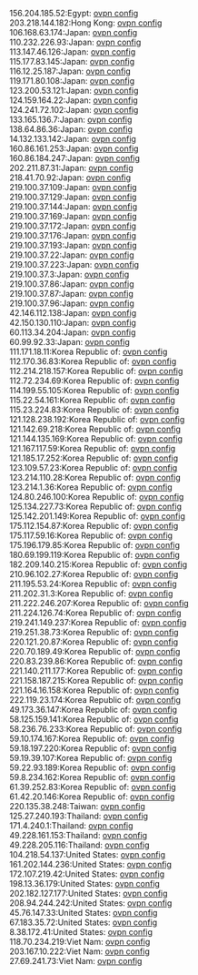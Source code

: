 156.204.185.52:Egypt: [ovpn config](vpn/156_204_185_52.ovpn)  
203.218.144.182:Hong Kong: [ovpn config](vpn/203_218_144_182.ovpn)  
106.168.63.174:Japan: [ovpn config](vpn/106_168_63_174.ovpn)  
110.232.226.93:Japan: [ovpn config](vpn/110_232_226_93.ovpn)  
113.147.46.126:Japan: [ovpn config](vpn/113_147_46_126.ovpn)  
115.177.83.145:Japan: [ovpn config](vpn/115_177_83_145.ovpn)  
116.12.25.187:Japan: [ovpn config](vpn/116_12_25_187.ovpn)  
119.171.80.108:Japan: [ovpn config](vpn/119_171_80_108.ovpn)  
123.200.53.121:Japan: [ovpn config](vpn/123_200_53_121.ovpn)  
124.159.164.22:Japan: [ovpn config](vpn/124_159_164_22.ovpn)  
124.241.72.102:Japan: [ovpn config](vpn/124_241_72_102.ovpn)  
133.165.136.7:Japan: [ovpn config](vpn/133_165_136_7.ovpn)  
138.64.86.36:Japan: [ovpn config](vpn/138_64_86_36.ovpn)  
14.132.133.142:Japan: [ovpn config](vpn/14_132_133_142.ovpn)  
160.86.161.253:Japan: [ovpn config](vpn/160_86_161_253.ovpn)  
160.86.184.247:Japan: [ovpn config](vpn/160_86_184_247.ovpn)  
202.211.87.31:Japan: [ovpn config](vpn/202_211_87_31.ovpn)  
218.41.70.92:Japan: [ovpn config](vpn/218_41_70_92.ovpn)  
219.100.37.109:Japan: [ovpn config](vpn/219_100_37_109.ovpn)  
219.100.37.129:Japan: [ovpn config](vpn/219_100_37_129.ovpn)  
219.100.37.144:Japan: [ovpn config](vpn/219_100_37_144.ovpn)  
219.100.37.169:Japan: [ovpn config](vpn/219_100_37_169.ovpn)  
219.100.37.172:Japan: [ovpn config](vpn/219_100_37_172.ovpn)  
219.100.37.176:Japan: [ovpn config](vpn/219_100_37_176.ovpn)  
219.100.37.193:Japan: [ovpn config](vpn/219_100_37_193.ovpn)  
219.100.37.22:Japan: [ovpn config](vpn/219_100_37_22.ovpn)  
219.100.37.223:Japan: [ovpn config](vpn/219_100_37_223.ovpn)  
219.100.37.3:Japan: [ovpn config](vpn/219_100_37_3.ovpn)  
219.100.37.86:Japan: [ovpn config](vpn/219_100_37_86.ovpn)  
219.100.37.87:Japan: [ovpn config](vpn/219_100_37_87.ovpn)  
219.100.37.96:Japan: [ovpn config](vpn/219_100_37_96.ovpn)  
42.146.112.138:Japan: [ovpn config](vpn/42_146_112_138.ovpn)  
42.150.130.110:Japan: [ovpn config](vpn/42_150_130_110.ovpn)  
60.113.34.204:Japan: [ovpn config](vpn/60_113_34_204.ovpn)  
60.99.92.33:Japan: [ovpn config](vpn/60_99_92_33.ovpn)  
111.171.18.11:Korea Republic of: [ovpn config](vpn/111_171_18_11.ovpn)  
112.170.36.83:Korea Republic of: [ovpn config](vpn/112_170_36_83.ovpn)  
112.214.218.157:Korea Republic of: [ovpn config](vpn/112_214_218_157.ovpn)  
112.72.234.69:Korea Republic of: [ovpn config](vpn/112_72_234_69.ovpn)  
114.199.55.105:Korea Republic of: [ovpn config](vpn/114_199_55_105.ovpn)  
115.22.54.161:Korea Republic of: [ovpn config](vpn/115_22_54_161.ovpn)  
115.23.224.83:Korea Republic of: [ovpn config](vpn/115_23_224_83.ovpn)  
121.128.238.192:Korea Republic of: [ovpn config](vpn/121_128_238_192.ovpn)  
121.142.69.218:Korea Republic of: [ovpn config](vpn/121_142_69_218.ovpn)  
121.144.135.169:Korea Republic of: [ovpn config](vpn/121_144_135_169.ovpn)  
121.167.117.59:Korea Republic of: [ovpn config](vpn/121_167_117_59.ovpn)  
121.185.17.252:Korea Republic of: [ovpn config](vpn/121_185_17_252.ovpn)  
123.109.57.23:Korea Republic of: [ovpn config](vpn/123_109_57_23.ovpn)  
123.214.110.28:Korea Republic of: [ovpn config](vpn/123_214_110_28.ovpn)  
123.214.1.36:Korea Republic of: [ovpn config](vpn/123_214_1_36.ovpn)  
124.80.246.100:Korea Republic of: [ovpn config](vpn/124_80_246_100.ovpn)  
125.134.227.73:Korea Republic of: [ovpn config](vpn/125_134_227_73.ovpn)  
125.142.201.149:Korea Republic of: [ovpn config](vpn/125_142_201_149.ovpn)  
175.112.154.87:Korea Republic of: [ovpn config](vpn/175_112_154_87.ovpn)  
175.117.59.16:Korea Republic of: [ovpn config](vpn/175_117_59_16.ovpn)  
175.196.179.85:Korea Republic of: [ovpn config](vpn/175_196_179_85.ovpn)  
180.69.199.119:Korea Republic of: [ovpn config](vpn/180_69_199_119.ovpn)  
182.209.140.215:Korea Republic of: [ovpn config](vpn/182_209_140_215.ovpn)  
210.96.102.27:Korea Republic of: [ovpn config](vpn/210_96_102_27.ovpn)  
211.195.53.24:Korea Republic of: [ovpn config](vpn/211_195_53_24.ovpn)  
211.202.31.3:Korea Republic of: [ovpn config](vpn/211_202_31_3.ovpn)  
211.222.246.207:Korea Republic of: [ovpn config](vpn/211_222_246_207.ovpn)  
211.224.126.74:Korea Republic of: [ovpn config](vpn/211_224_126_74.ovpn)  
219.241.149.237:Korea Republic of: [ovpn config](vpn/219_241_149_237.ovpn)  
219.251.38.73:Korea Republic of: [ovpn config](vpn/219_251_38_73.ovpn)  
220.121.20.87:Korea Republic of: [ovpn config](vpn/220_121_20_87.ovpn)  
220.70.189.49:Korea Republic of: [ovpn config](vpn/220_70_189_49.ovpn)  
220.83.239.86:Korea Republic of: [ovpn config](vpn/220_83_239_86.ovpn)  
221.140.211.177:Korea Republic of: [ovpn config](vpn/221_140_211_177.ovpn)  
221.158.187.215:Korea Republic of: [ovpn config](vpn/221_158_187_215.ovpn)  
221.164.16.158:Korea Republic of: [ovpn config](vpn/221_164_16_158.ovpn)  
222.119.23.174:Korea Republic of: [ovpn config](vpn/222_119_23_174.ovpn)  
49.173.36.147:Korea Republic of: [ovpn config](vpn/49_173_36_147.ovpn)  
58.125.159.141:Korea Republic of: [ovpn config](vpn/58_125_159_141.ovpn)  
58.236.76.233:Korea Republic of: [ovpn config](vpn/58_236_76_233.ovpn)  
59.10.174.167:Korea Republic of: [ovpn config](vpn/59_10_174_167.ovpn)  
59.18.197.220:Korea Republic of: [ovpn config](vpn/59_18_197_220.ovpn)  
59.19.39.107:Korea Republic of: [ovpn config](vpn/59_19_39_107.ovpn)  
59.22.93.189:Korea Republic of: [ovpn config](vpn/59_22_93_189.ovpn)  
59.8.234.162:Korea Republic of: [ovpn config](vpn/59_8_234_162.ovpn)  
61.39.252.83:Korea Republic of: [ovpn config](vpn/61_39_252_83.ovpn)  
61.42.20.146:Korea Republic of: [ovpn config](vpn/61_42_20_146.ovpn)  
220.135.38.248:Taiwan: [ovpn config](vpn/220_135_38_248.ovpn)  
125.27.240.193:Thailand: [ovpn config](vpn/125_27_240_193.ovpn)  
171.4.240.1:Thailand: [ovpn config](vpn/171_4_240_1.ovpn)  
49.228.161.153:Thailand: [ovpn config](vpn/49_228_161_153.ovpn)  
49.228.205.116:Thailand: [ovpn config](vpn/49_228_205_116.ovpn)  
104.218.54.137:United States: [ovpn config](vpn/104_218_54_137.ovpn)  
161.202.144.236:United States: [ovpn config](vpn/161_202_144_236.ovpn)  
172.107.219.42:United States: [ovpn config](vpn/172_107_219_42.ovpn)  
198.13.36.179:United States: [ovpn config](vpn/198_13_36_179.ovpn)  
202.182.127.177:United States: [ovpn config](vpn/202_182_127_177.ovpn)  
208.94.244.242:United States: [ovpn config](vpn/208_94_244_242.ovpn)  
45.76.147.33:United States: [ovpn config](vpn/45_76_147_33.ovpn)  
67.183.35.72:United States: [ovpn config](vpn/67_183_35_72.ovpn)  
8.38.172.41:United States: [ovpn config](vpn/8_38_172_41.ovpn)  
118.70.234.219:Viet Nam: [ovpn config](vpn/118_70_234_219.ovpn)  
203.167.10.222:Viet Nam: [ovpn config](vpn/203_167_10_222.ovpn)  
27.69.241.73:Viet Nam: [ovpn config](vpn/27_69_241_73.ovpn)  
